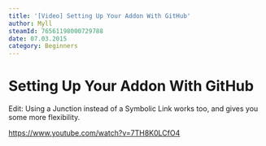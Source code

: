 ```yaml
---
title: '[Video] Setting Up Your Addon With GitHub'
author: Myll
steamId: 76561198000729788
date: 07.03.2015
category: Beginners
---
```


# Setting Up Your Addon With GitHub

Edit: Using a Junction instead of a Symbolic Link works too, and gives you some more flexibility.

https://www.youtube.com/watch?v=7TH8K0LCfO4
